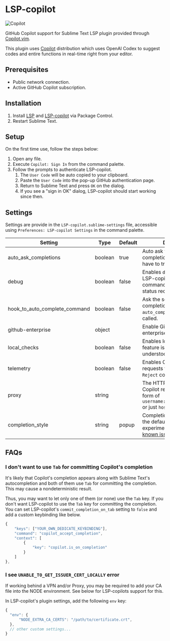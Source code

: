 # LSP-copilot

![Copilot](https://raw.githubusercontent.com/TheSecEng/LSP-copilot/master/docs/screenshot.png)

GitHub Copilot support for Sublime Text LSP plugin provided through [Copilot.vim][].

This plugin uses [Copilot][] distribution which uses OpenAI Codex to suggest codes
and entire functions in real-time right from your editor.

## Prerequisites

* Public network connection.
* Active GitHub Copilot subscription.

## Installation

1. Install [LSP][] and [LSP-copilot][] via Package Control.
1. Restart Sublime Text.

## Setup

On the first time use, follow the steps below:

1. Open any file.
1. Execute `Copilot: Sign In` from the command palette.
1. Follow the prompts to authenticate LSP-copilot.
    1. The `User Code` will be auto copied to your clipboard.
    1. Paste the `User Code` into the pop-up GitHub authentication page.
    1. Return to Sublime Text and press `OK` on the dialog.
    1. If you see a "sign in OK" dialog, LSP-copilot should start working since then.

## Settings

Settings are provide in the `LSP-copilot.sublime-settings` file, accessible using `Preferences: LSP-copilot Settings` in the command palette.

| Setting                       | Type    | Default | Description                                                                                                                                           |
|-------------------------------|---------|---------|-------------------------------------------------------------------------------------------------------------------------------------------------------|
| auto_ask_completions          | boolean | true    | Auto ask the server for completions. Otherwise, you have to trigger it manually.                                                                      |
| debug                         | boolean | false   | Enables `debug` mode for LSP-copilot. Enabling all commands regardless of status requirements.                                                        |
| hook_to_auto_complete_command | boolean | false   | Ask the server for completions when the `auto_complete` command is called.                                                                            |
| github-enterprise             | object  |         | Enable Github Copilot enterprise instance                                                                                                             |
| local_checks                  | boolean | false   | Enables local checks. This feature is not fully understood yet.                                                                                       |
| telemetry                     | boolean | false   | Enables Copilot telemetry requests for `Accept` and `Reject` completions.                                                                             |
| proxy                         | string  |         | The HTTP proxy to use for Copilot requests. It's in the form of `username:password@host:port` or just `host:port`.                                    |
| completion_style              | string  | popup   | Completion style. `popup` is the default, `phantom` is experimental ([there are well-known issues](https://github.com/TheSecEng/LSP-copilot/issues)). |


## FAQs

### I don't want to use `Tab` for committing Copilot's completion

It's likely that Copilot's completion appears along with Sublime Text's autocompletion
and both of them use `Tab` for committing the completion. This may cause a nondeterministic result.

Thus, you may want to let only one of them (or none) use the `Tab` key.
If you don't want LSP-copilot to use the `Tab` key for committing the completion.
You can set LSP-copilot's `commit_completion_on_tab` setting to `false` and add a custom keybinding like below.

```js
{
    "keys": ["YOUR_OWN_DEDICATE_KEYBINDING"],
    "command": "copilot_accept_completion",
    "context": [
        {
            "key": "copilot.is_on_completion"
        }
    ]
},
```

### I see `UNABLE_TO_GET_ISSUER_CERT_LOCALLY` error

If working behind a VPN and/or Proxy, you may be required to add your CA file into the NODE environment.
See below for LSP-copilots support for this.

In LSP-copilot's plugin settings, add the following `env` key:

 ```js
 {
   "env": {
       "NODE_EXTRA_CA_CERTS": "/path/to/certificate.crt",
   },
   // other custom settings...
 }
 ```

[Copilot]: https://github.com/features/copilot
[Copilot.vim]: https://github.com/github/copilot.vim
[LSP]: https://packagecontrol.io/packages/LSP
[LSP-copilot]: https://packagecontrol.io/packages/LSP-copilot
